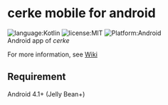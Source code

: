 # cerke mobile for android
![language:Kotlin](https://img.shields.io/badge/language-Kotlin-orange.svg)
![license:MIT](https://img.shields.io/badge/license-MIT-blue.svg)
![Platform:Android](https://img.shields.io/badge/platform-Android-brightgreen.svg)    
Android app of *cerke*

For more information, see [Wiki](https://github.com/schwert398/cerke_noter/wiki)

## Requirement
Android 4.1+ (Jelly Bean+)
